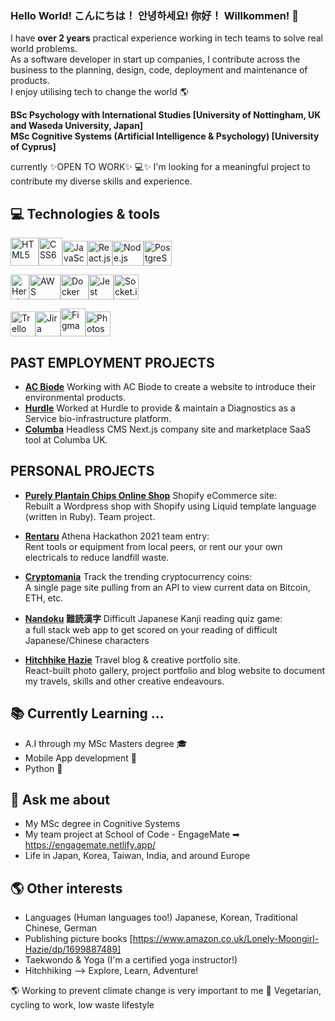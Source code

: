 ### Hello World! こんにちは！ 안녕하세요! 你好！ Willkommen! 👋

I have **over 2 years** practical experience working in tech teams to solve real world problems.  
As a software developer in start up companies, I contribute across the business to the planning, design, code, deployment and maintenance of products.  
I enjoy utilising tech to change the world 🌎

**BSc Psychology with International Studies [University of Nottingham, UK and Waseda University, Japan]     
MSc Cognitive Systems (Artificial Intelligence & Psychology) [University of Cyprus]**

currently ✨OPEN TO WORK✨ 💻✨
I'm looking for a meaningful project to contribute my diverse skills and experience.


## 💻 Technologies & tools

<img src="https://iconape.com/wp-content/files/im/353223/svg/html5-without-wordmark-color.svg" height="45" width="45" alt="HTML5"/><img src="https://upload.wikimedia.org/wikipedia/commons/thumb/d/d5/CSS3_logo_and_wordmark.svg/1200px-CSS3_logo_and_wordmark.svg.png" height="45" width="38" alt="CSS6"/><img src="https://upload.wikimedia.org/wikipedia/commons/thumb/6/6a/JavaScript-logo.png/480px-JavaScript-logo.png" height="40" width="40" alt="JavaScript"/><img src="https://www.pngitem.com/pimgs/m/664-6644509_icon-react-js-logo-hd-png-download.png" height="40" width="40" alt="React.js"/><img src="https://encrypted-tbn0.gstatic.com/images?q=tbn:ANd9GcRniopO-nW3mkhayfeTntRPis0DkQFPMVlM9g&s" height="40" width="50" alt="Node.js"/><img src="https://cdn.icon-icons.com/icons2/2415/PNG/512/postgresql_plain_wordmark_logo_icon_146390.png" height="40" width="45" alt="PostgreSQL"/>

<img src="https://encrypted-tbn0.gstatic.com/images?q=tbn:ANd9GcRX1D46-3kuBgM4AItLzmvYaBslTa0DbacWHg&usqp=CAU" height="40" width="30" alt="Heroku"/><img src="https://ih1.redbubble.net/image.3917587429.0371/bg,f8f8f8-flat,750x,075,f-pad,750x1000,f8f8f8.jpg" height="40" width="50" alt="AWS"/><img src="https://cdn.iconscout.com/icon/free/png-256/free-docker-12-1175229.png?f=webp" height="40" width="45" alt="Docker"/><img src="https://seeklogo.com/images/J/jest-logo-F9901EBBF7-seeklogo.com.png" height="40" width="40" alt="Jest"/><img src="https://upload.wikimedia.org/wikipedia/commons/9/96/Socket-io.svg" height="40" width="40" alt="Socket.io"/>

<img src="https://www.forecast.app/hubfs/New%20Website%20/integrations-logos/trello-logo.png" height="40" width="40" alt="Trello"/><img src="https://zulipchat.com/static/images/integrations/logos/jira.svg" height="40" width="40" alt="Jira"/><img src="https://upload.wikimedia.org/wikipedia/commons/3/33/Figma-logo.svg" height="45" width="40" alt="Figma"/><img src="https://upload.wikimedia.org/wikipedia/commons/thumb/a/af/Adobe_Photoshop_CC_icon.svg/1200px-Adobe_Photoshop_CC_icon.svg.png" height="40" width="40" alt="Photoshop"/>



 
 
## PAST EMPLOYMENT PROJECTS 
- **<a href="https://acbiode.com">**AC Biode**</a>** Working with AC Biode to create a website to introduce their environmental products.     
- **<a href="https://hurdle.bio/">**Hurdle**</a>** Worked at Hurdle to provide & maintain a Diagnostics as a Service bio-infrastructure platform. 
- **<a href="https://www.columba.uk/">**Columba**</a>** Headless CMS Next.js company site and marketplace SaaS tool at Columba UK.

## PERSONAL PROJECTS 
- **<a href="https://welovepurely.com">**Purely Plantain Chips Online Shop**</a>** Shopify eCommerce site:      
 Rebuilt a Wordpress shop with Shopify using Liquid template language (written in Ruby). Team project.

- **<a href="https://rentaru.netlify.app">**Rentaru**</a>** Athena Hackathon 2021 team entry:   
Rent tools or equipment from local peers, or rent our your own electricals to reduce landfill waste.

- **<a href="https://cryptomaniaa.netlify.app">**Cryptomania**</a>** Track the trending cryptocurrency coins:      
A single page site pulling from an API to view current data on Bitcoin, ETH, etc.

- **<a href="https://nandoku.netlify.app">**Nandoku**</a> 難読漢字** Difficult Japanese Kanji reading quiz game:  
 a full stack web app to get scored on your reading of difficult Japanese/Chinese characters

- **<a href="https://hitchhikehazie.netlify.app/ ">**Hitchhike Hazie**</a>** Travel blog & creative portfolio site.   
React-built photo gallery, project portfolio and blog website to document my travels, skills and other creative endeavours.


## 📚 Currently Learning ...
- A.I through my MSc Masters degree 🎓
- Mobile App development 📱
- Python 🐍

## 💬 Ask me about 
- My MSc degree in Cognitive Systems
- My team project at School of Code - EngageMate ➡ https://engagemate.netlify.app/
- Life in Japan, Korea, Taiwan, India, and around Europe

## 🌎 Other interests
- Languages (Human languages too!) Japanese, Korean, Traditional Chinese, German
- Publishing picture books [https://www.amazon.co.uk/Lonely-Moongirl-Hazie/dp/1699887489]
- Taekwondo & Yoga (I'm a certified yoga instructor!)
- Hitchhiking 
--> Explore, Learn, Adventure!

🌎 Working to prevent climate change is very important to me 🍃 
Vegetarian, cycling to work, low waste lifestyle 

<!--
**hazieon/hazieon** is a ✨ _special_ ✨ repository because its `README.md` (this file) appears on your GitHub profile.

Here are some ideas to get you started:

- 🔭 I’m currently working on ...
- 🌱 I’m currently learning ...
- 👯 I’m looking to collaborate on ...
- 🤔 I’m looking for help with ...
- 💬 Ask me about ...
- 📫 How to reach me: ...
- 😄 Pronouns: ...
- ⚡ Fun fact: ...
-->
